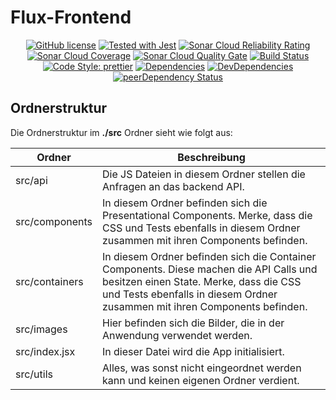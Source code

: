 # Flux-Frontend

<div align="center">
  
  [![GitHub license](https://img.shields.io/github/license/Flux-Coordinator/flux-frontend.svg)](https://github.com/Flux-Coordinator/flux-frontend)
  [![Tested with Jest](https://img.shields.io/badge/tested_with-jest-99424f.svg)](https://github.com/facebook/jest)
  [![Sonar Cloud Reliability Rating](https://sonarcloud.io/api/project_badges/measure?project=flux-frontend&metric=reliability_rating)](https://sonarcloud.io/api/project_badges/measure?project=flux-frontend&metric=reliability_rating)
  [![Sonar Cloud Coverage](https://sonarcloud.io/api/project_badges/measure?project=flux-frontend&metric=coverage)](https://sonarcloud.io/api/project_badges/measure?project=flux-frontend&metric=coverage)
  [![Sonar Cloud Quality Gate](https://sonarcloud.io/api/project_badges/measure?project=flux-frontend&metric=alert_status)](https://sonarcloud.io/api/project_badges/measure?project=flux-frontend&metric=alert_status)
  [![Build Status](https://travis-ci.org/Flux-Coordinator/flux-frontend.svg?branch=master)](https://travis-ci.org/Flux-Coordinator/flux-frontend)
  [![Code Style: prettier](https://img.shields.io/badge/code_style-prettier-ff69b4.svg?style=flat-square)](https://github.com/prettier/prettier)
  [![Dependencies](https://david-dm.org/Flux-Coordinator/flux-frontend.svg)](https://david-dm.org/Flux-Coordinator/flux-frontend)
  [![DevDependencies](https://david-dm.org/Flux-Coordinator/flux-frontend/dev-status.svg)](https://david-dm.org/Flux-Coordinator/flux-frontend?type=dev)
  [![peerDependency Status](https://david-dm.org/Flux-Coordinator/repo/peer-status.svg)](https://david-dm.org/Flux-Coordinator/flux-frontend?type=peer)
  
</div>

## Ordnerstruktur

Die Ordnerstruktur im **./src** Ordner sieht wie folgt aus:

| Ordner         | Beschreibung                                                                                                                                                                                                   |
| -------------- | -------------------------------------------------------------------------------------------------------------------------------------------------------------------------------------------------------------- |
| src/api        | Die JS Dateien in diesem Ordner stellen die Anfragen an das backend API.                                                                                                                                       |
| src/components | In diesem Ordner befinden sich die Presentational Components. Merke, dass die CSS und Tests ebenfalls in diesem Ordner zusammen mit ihren Components befinden.                                                 |
| src/containers | In diesem Ordner befinden sich die Container Components. Diese machen die API Calls und besitzen einen State. Merke, dass die CSS und Tests ebenfalls in diesem Ordner zusammen mit ihren Components befinden. |
| src/images     | Hier befinden sich die Bilder, die in der Anwendung verwendet werden.                                                                                                                                          |
| src/index.jsx  | In dieser Datei wird die App initialisiert.                                                                                                                                                                    |
| src/utils      | Alles, was sonst nicht eingeordnet werden kann und keinen eigenen Ordner verdient.                                                                                                                             |

